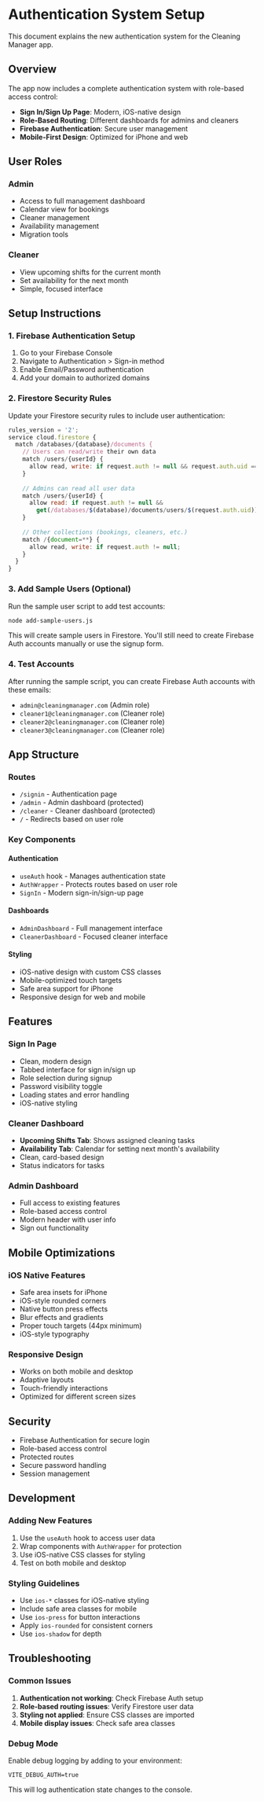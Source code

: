 # Authentication System Setup

This document explains the new authentication system for the Cleaning Manager app.

## Overview

The app now includes a complete authentication system with role-based access control:

- **Sign In/Sign Up Page**: Modern, iOS-native design
- **Role-Based Routing**: Different dashboards for admins and cleaners
- **Firebase Authentication**: Secure user management
- **Mobile-First Design**: Optimized for iPhone and web

## User Roles

### Admin
- Access to full management dashboard
- Calendar view for bookings
- Cleaner management
- Availability management
- Migration tools

### Cleaner
- View upcoming shifts for the current month
- Set availability for the next month
- Simple, focused interface

## Setup Instructions

### 1. Firebase Authentication Setup

1. Go to your Firebase Console
2. Navigate to Authentication > Sign-in method
3. Enable Email/Password authentication
4. Add your domain to authorized domains

### 2. Firestore Security Rules

Update your Firestore security rules to include user authentication:

```javascript
rules_version = '2';
service cloud.firestore {
  match /databases/{database}/documents {
    // Users can read/write their own data
    match /users/{userId} {
      allow read, write: if request.auth != null && request.auth.uid == userId;
    }
    
    // Admins can read all user data
    match /users/{userId} {
      allow read: if request.auth != null && 
        get(/databases/$(database)/documents/users/$(request.auth.uid)).data.role == 'admin';
    }
    
    // Other collections (bookings, cleaners, etc.)
    match /{document=**} {
      allow read, write: if request.auth != null;
    }
  }
}
```

### 3. Add Sample Users (Optional)

Run the sample user script to add test accounts:

```bash
node add-sample-users.js
```

This will create sample users in Firestore. You'll still need to create Firebase Auth accounts manually or use the signup form.

### 4. Test Accounts

After running the sample script, you can create Firebase Auth accounts with these emails:

- `admin@cleaningmanager.com` (Admin role)
- `cleaner1@cleaningmanager.com` (Cleaner role)
- `cleaner2@cleaningmanager.com` (Cleaner role)
- `cleaner3@cleaningmanager.com` (Cleaner role)

## App Structure

### Routes
- `/signin` - Authentication page
- `/admin` - Admin dashboard (protected)
- `/cleaner` - Cleaner dashboard (protected)
- `/` - Redirects based on user role

### Key Components

#### Authentication
- `useAuth` hook - Manages authentication state
- `AuthWrapper` - Protects routes based on user role
- `SignIn` - Modern sign-in/sign-up page

#### Dashboards
- `AdminDashboard` - Full management interface
- `CleanerDashboard` - Focused cleaner interface

#### Styling
- iOS-native design with custom CSS classes
- Mobile-optimized touch targets
- Safe area support for iPhone
- Responsive design for web and mobile

## Features

### Sign In Page
- Clean, modern design
- Tabbed interface for sign in/sign up
- Role selection during signup
- Password visibility toggle
- Loading states and error handling
- iOS-native styling

### Cleaner Dashboard
- **Upcoming Shifts Tab**: Shows assigned cleaning tasks
- **Availability Tab**: Calendar for setting next month's availability
- Clean, card-based design
- Status indicators for tasks

### Admin Dashboard
- Full access to existing features
- Role-based access control
- Modern header with user info
- Sign out functionality

## Mobile Optimizations

### iOS Native Features
- Safe area insets for iPhone
- iOS-style rounded corners
- Native button press effects
- Blur effects and gradients
- Proper touch targets (44px minimum)
- iOS-style typography

### Responsive Design
- Works on both mobile and desktop
- Adaptive layouts
- Touch-friendly interactions
- Optimized for different screen sizes

## Security

- Firebase Authentication for secure login
- Role-based access control
- Protected routes
- Secure password handling
- Session management

## Development

### Adding New Features
1. Use the `useAuth` hook to access user data
2. Wrap components with `AuthWrapper` for protection
3. Use iOS-native CSS classes for styling
4. Test on both mobile and desktop

### Styling Guidelines
- Use `ios-*` classes for iOS-native styling
- Include safe area classes for mobile
- Use `ios-press` for button interactions
- Apply `ios-rounded` for consistent corners
- Use `ios-shadow` for depth

## Troubleshooting

### Common Issues
1. **Authentication not working**: Check Firebase Auth setup
2. **Role-based routing issues**: Verify Firestore user data
3. **Styling not applied**: Ensure CSS classes are imported
4. **Mobile display issues**: Check safe area classes

### Debug Mode
Enable debug logging by adding to your environment:
```
VITE_DEBUG_AUTH=true
```

This will log authentication state changes to the console.
